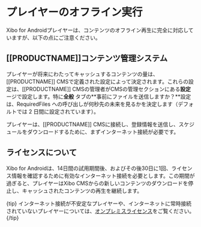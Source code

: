 <!--toc=android_install-->

# プレイヤーのオフライン実行

Xibo for Androidプレイヤーは、コンテンツのオフライン再生に完全に対応していますが、以下の点にご注意ください。

## [[PRODUCTNAME]]コンテンツ管理システム

プレイヤーが将来にわたってキャッシュするコンテンツの量は、[[PRODUCTNAME]] CMSで定義された設定によって決定されます。これらの設定は、[[PRODUCTNAME]] CMSの管理者がCMSの管理セクションにある**設定**ージで設定します。特に**全般** タブの**事前にファイルを送信しますか？**設定は、RequiredFiles への呼び出しが何秒先の未来を見るかを決定します（デフォルトでは 2 日間に設定されています）。

プレイヤーは、[[PRODUCTNAME]] CMSに接続し、登録情報を送信し、スケジュールをダウンロードするために、まずインターネット接続が必要です。

## ライセンスについて

Xibo for Androidは、14日間の試用期間後、およびその後30日に1回、ライセンス情報を確認するために有効なインターネット接続を必要とします。この期間が過ぎると、プレイヤーはXibo CMSからの新しいコンテンツのダウンロードを停止し、キャッシュされたコンテンツの再生を継続します。

{tip}
インターネット接続が不安定なプレイヤーや、インターネットに常時接続されていないプレイヤーについては、[オンプレミスライセンス](on-premise-licensing.html)をご覧ください。
{/tip}

